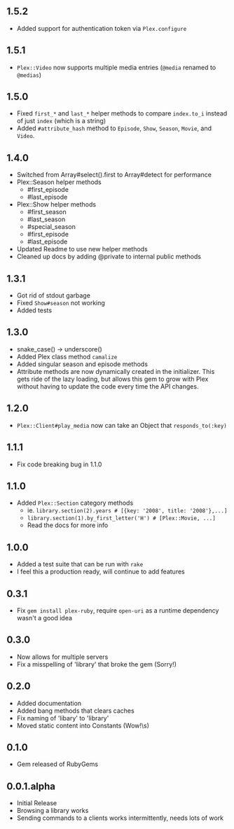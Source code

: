 ## 1.5.2
* Added support for authentication token via `Plex.configure`

## 1.5.1
* `Plex::Video` now supports multiple media entries (`@media` renamed to `@medias`)

## 1.5.0

* Fixed `first_*` and `last_*` helper methods to compare `index.to_i` instead
  of just `index` (which is a string)
* Added `#attribute_hash` method to `Episode`, `Show`, `Season`, `Movie`, and
  `Video`.

## 1.4.0

* Switched from Array#select().first to Array#detect for performance
* Plex::Season helper methods
    * #first_episode
    * #last_episode
* Plex::Show helper methods
    * #first_season
    * #last_season
    * #special_season
    * #first_episode
    * #last_episode
* Updated Readme to use new helper methods
* Cleaned up docs by adding @private to internal public methods

## 1.3.1

* Got rid of stdout garbage
* Fixed `Show#season` not working
* Added tests

## 1.3.0

* snake_case() -> underscore()
* Added Plex class method `camalize`
* Added singular season and episode methods
* Attribute methods are now dynamically created in the initializer.  This gets ride of 
  the lazy loading, but allows this gem to grow with Plex without having to update
  the code every time the API changes.

## 1.2.0

* `Plex::Client#play_media` now can take an Object that `responds_to(:key)`

## 1.1.1

* Fix code breaking bug in 1.1.0

## 1.1.0

* Added `Plex::Section` category methods
    * ie. `library.section(2).years # [{key: '2008', title: '2008'},...]`
    * `library.section(1).by_first_letter('H') # [Plex::Movie, ...]`
    * Read the docs for more info

## 1.0.0

* Added a test suite that can be run with `rake`
* I feel this a production ready, will continue to add features

## 0.3.1

* Fix `gem install plex-ruby`, require `open-uri` as a runtime dependency 
  wasn't a good idea

## 0.3.0

* Now allows for multiple servers
* Fix a misspelling of 'library' that broke the gem (Sorry!)

## 0.2.0

* Added documentation
* Added bang methods that clears caches
* Fix naming of 'libary' to 'library'
* Moved static content into Constants (Wow!\s)

## 0.1.0

* Gem released of RubyGems

## 0.0.1.alpha

* Initial Release
* Browsing a library works
* Sending commands to a clients works intermittently, needs lots of work

